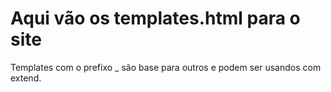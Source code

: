 # Aqui vão os templates.html para o site

Templates com o prefixo _ são base para outros e podem ser usandos com extend.
